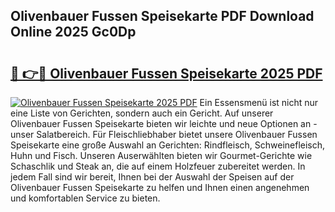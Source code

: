 ## Olivenbauer Fussen Speisekarte PDF Download Online 2025 Gc0Dp

# <h2><a href="http://gccyc5.nevu.top/?p=Olivenbauer+Fussen+Speisekarte">🔗 👉🔴 Olivenbauer Fussen Speisekarte 2025 PDF</a></h2>

[![Olivenbauer Fussen Speisekarte 2025 PDF](https://i.imgur.com/dBaPXMq.png)](http://gccyc5.nevu.top/?p=Olivenbauer+Fussen+Speisekarte)
Ein Essensmenü ist nicht nur eine Liste von Gerichten, sondern auch ein Gericht. Auf unserer Olivenbauer Fussen Speisekarte bieten wir leichte und neue Optionen an - unser Salatbereich. Für Fleischliebhaber bietet unsere Olivenbauer Fussen Speisekarte eine große Auswahl an Gerichten: Rindfleisch, Schweinefleisch, Huhn und Fisch. Unseren Auserwählten bieten wir Gourmet-Gerichte wie Schaschlik und Steak an, die auf einem Holzfeuer zubereitet werden. In jedem Fall sind wir bereit, Ihnen bei der Auswahl der Speisen auf der Olivenbauer Fussen Speisekarte zu helfen und Ihnen einen angenehmen und komfortablen Service zu bieten.
